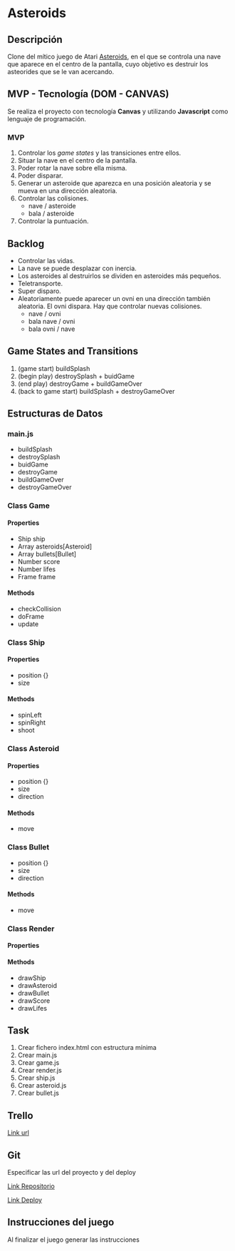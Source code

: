 # Asteroids

## Descripción

Clone del mítico juego de Atari [Asteroids](https://www.atari.com/arcade#!/arcade/asteroids/play), en el que se controla una nave que aparece en el centro de la pantalla, cuyo objetivo es destruir los asteorides que se le van acercando.

## MVP - Tecnología (DOM - CANVAS)

Se realiza el proyecto con tecnología **Canvas** y utilizando **Javascript** como lenguaje de programación.

### MVP
1. Controlar los *game states* y las transiciones entre ellos.
2. Situar la nave en el centro de la pantalla.
3. Poder rotar la nave sobre ella misma.
4. Poder disparar.
5. Generar un asteroide que aparezca en una posición aleatoria y se mueva en una dirección aleatoria.
6. Controlar las colisiones.
    * nave / asteroide
    * bala / asteroide
7. Controlar la puntuación.

## Backlog
* Controlar las vidas.
* La nave se puede desplazar con inercia.
* Los asteroides al destruirlos se dividen en asteroides más pequeños.
* Teletransporte.
* Super disparo.
* Aleatoriamente puede aparecer un ovni en una dirección también aleatoria. El ovni dispara. Hay que controlar nuevas colisiones.
    * nave / ovni
    * bala nave / ovni
    * bala ovni / nave

## Game States and Transitions
1. (game start) buildSplash
2. (begin play) destroySplash + buidGame
3. (end play) destroyGame + buildGameOver 
4. (back to game start) buildSplash + destroyGameOver

##  Estructuras de Datos
### main.js
* buildSplash
* destroySplash
* buidGame
* destroyGame
* buildGameOver
* destroyGameOver

### Class Game
#### Properties
* Ship ship
* Array asteroids[Asteroid]
* Array bullets[Bullet]
* Number score
* Number lifes
* Frame frame
#### Methods
* checkCollision
* doFrame
* update

### Class Ship
#### Properties
* position {}
* size
#### Methods
* spinLeft
* spinRight
* shoot

### Class Asteroid
#### Properties
* position {}
* size
* direction
#### Methods
* move

### Class Bullet
* position {}
* size
* direction
#### Methods
* move

### Class Render
#### Properties
#### Methods
* drawShip
* drawAsteroid
* drawBullet
* drawScore
* drawLifes

## Task

1. Crear fichero index.html con estructura mínima
2. Crear main.js
3. Crear game.js
4. Crear render.js
5. Crear ship.js
6. Crear asteroid.js
7. Crear bullet.js

## Trello

[Link url](https://trello.com/b/bOzQGdXN/asteroids)

## Git

Especificar las url del proyecto y del deploy

[Link Repositorio](https://github.com/Arkhanne/asteroids)

[Link Deploy](http://github.com)

## Instrucciones del juego 

Al finalizar el juego generar las instrucciones


